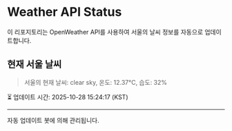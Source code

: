 
# Weather API Status

이 리포지토리는 OpenWeather API를 사용하여 서울의 날씨 정보를 자동으로 업데이트합니다.

## 현재 서울 날씨
> 서울의 현재 날씨: clear sky, 온도: 12.37°C, 습도: 32%

⏳ 업데이트 시간: 2025-10-28 15:24:17 (KST)

---
자동 업데이트 봇에 의해 관리됩니다.
